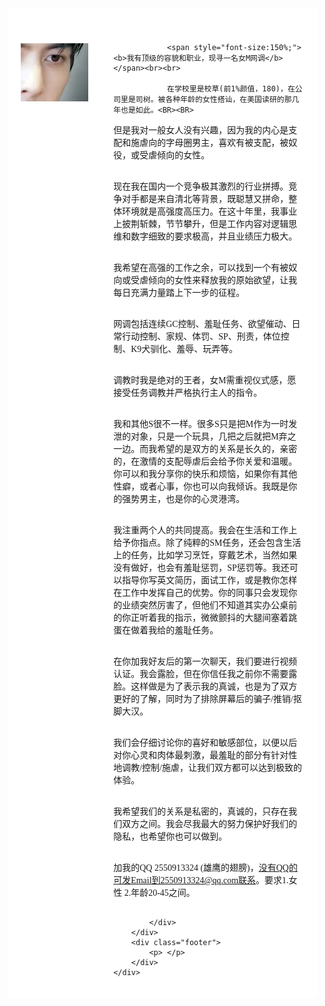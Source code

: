 <html lang="en">
<head>
<meta charset="utf-8">
<style>
    body {
        font: 14px; 
        font-family:"微软雅黑","黑体","宋体";
        margin: 0px;
    }
    .header {
        padding: 10px 20px;
        background: #ffffff; 
    }
    .header h1 {
        font-size: 24px;
    }
    .container {
        width: 98%;
        background: #ffffff; 
    }
    .nav, .section {
        float: left; 
        padding: 20px;
        min-height: 170px;
        box-sizing: border-box;
    }
    .nav {            
        width: 30%;             
        background: #ffffff;
    }
    .section {
        width: 70%;
    }
    .nav ul {
        list-style: none; 
        line-height: 24px;
        padding: 0px; 
    }
    .nav ul li a {
        color: #333;
    }    
    .clearfix:after {
        content: ".";
        display: block;
        height: 0;
        clear: both;
        visibility: hidden;
    }
    .footer {
        background: #ffffff;            
        text-align: center;
        padding: 5px;
    }
</style>
</head>
<body align="center">
    <div class="container">
        <div class="header">
        </div>
        <div class="wrapper clearfix">
            <div class="nav" align="left">
                <BR>
                <img src="front.png">&nbsp;
            </div>
            <div class="section" align="left">

                <span style="font-size:150%;"><b>我有顶级的容貌和职业，现寻一名女M网调</b></span><br><br>
                
                在学校里是校草(前1%颜值，180)，在公司里是司树。被各种年龄的女性搭讪，在美国读研的那几年也是如此。<BR><BR>

但是我对一般女人没有兴趣，因为我的内心是支配和施虐向的字母圈男主，喜欢有被支配，被奴役，或受虐倾向的女性。<BR><BR>

现在我在国内一个竞争极其激烈的行业拼搏。竞争对手都是来自清北等背景，既聪慧又拼命，整体环境就是高强度高压力。在这十年里，我事业上披荆斩棘，节节攀升，但是工作内容对逻辑思维和数字细致的要求极高，并且业绩压力极大。<BR><BR>

我希望在高强的工作之余，可以找到一个有被奴向或受虐倾向的女性来释放我的原始欲望，让我每日充满力量踏上下一步的征程。<BR><BR>

网调包括连续GC控制、羞耻任务、欲望催动、日常行动控制、家规、体罚、SP、刑责，体位控制、K9犬驯化、羞辱、玩弄等。<BR><BR>

调教时我是绝对的王者，女M需重视仪式感，愿接受任务调教并严格执行主人的指令。<BR><BR>

我和其他S很不一样。很多S只是把M作为一时发泄的对象，只是一个玩具，几把之后就把M弃之一边。而我希望的是双方的关系是长久的，亲密的，在激情的支配辱虐后会给予你关爱和温暖。你可以和我分享你的快乐和烦恼，如果你有其他性癖，或者心事，你也可以向我倾诉。我既是你的强势男主，也是你的心灵港湾。<BR><BR>

我注重两个人的共同提高。我会在生活和工作上给予你指点。除了纯粹的SM任务，还会包含生活上的任务，比如学习烹饪，穿戴艺术，当然如果没有做好，也会有羞耻惩罚，SP惩罚等。我还可以指导你写英文简历，面试工作，或是教你怎样在工作中发挥自己的优势。你的同事只会发现你的业绩突然厉害了，但他们不知道其实办公桌前的你正听着我的指示，微微颤抖的大腿间塞着跳蛋在做着我给的羞耻任务。<BR><BR>

在你加我好友后的第一次聊天，我们要进行视频认证。我会露脸，但在你信任我之前你不需要露脸。这样做是为了表示我的真诚，也是为了双方更好的了解，同时为了排除屏幕后的骗子/推销/抠脚大汉。<BR><BR>

我们会仔细讨论你的喜好和敏感部位，以便以后对你心灵和肉体最刺激，最羞耻的部分有针对性地调教/控制/施虐，让我们双方都可以达到极致的体验。<BR><BR>

我希望我们的关系是私密的，真诚的，只存在我们双方之间。我会尽我最大的努力保护好我们的隐私，也希望你也可以做到。<BR><BR>

加我的QQ 2550913324 (雄鹰的翅膀)，没有QQ的可发Email到2550913324@qq.com联系。要求1.女性 2.年龄20-45之间。<BR><BR>
                
                
            </div>
        </div>
        <div class="footer">
            <p> </p>
        </div>
    </div>
</body>
</html>
